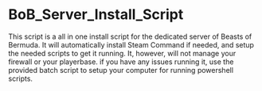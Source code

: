 # BoB_Server_Install_Script
This script is a all in one install script for the dedicated server of Beasts of Bermuda.
It will automatically install Steam Command if needed, and setup the needed scripts to get it running. It, however, will not manage your firewall or your playerbase.
if you have any issues running it, use the provided batch script to setup your computer for running powershell scripts.
